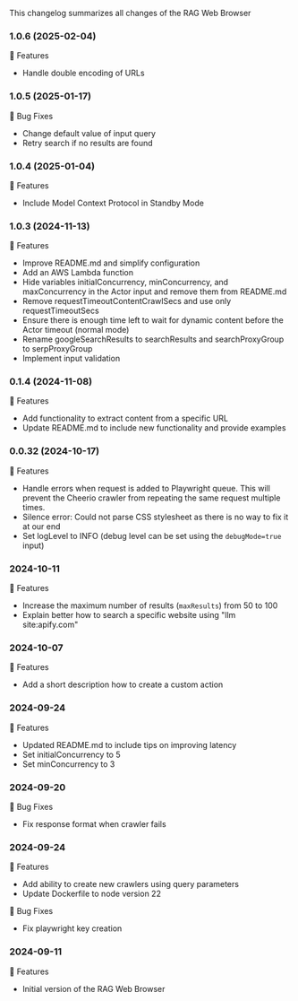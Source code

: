 This changelog summarizes all changes of the RAG Web Browser

### 1.0.6 (2025-02-04)

🚀 Features
- Handle double encoding of URLs

### 1.0.5 (2025-01-17)

🐛 Bug Fixes
- Change default value of input query
- Retry search if no results are found

### 1.0.4 (2025-01-04)

🚀 Features
- Include Model Context Protocol in Standby Mode

### 1.0.3 (2024-11-13)

🚀 Features
- Improve README.md and simplify configuration
- Add an AWS Lambda function
- Hide variables initialConcurrency, minConcurrency, and maxConcurrency in the Actor input and remove them from README.md
- Remove requestTimeoutContentCrawlSecs and use only requestTimeoutSecs
- Ensure there is enough time left to wait for dynamic content before the Actor timeout (normal mode)
- Rename googleSearchResults to searchResults and searchProxyGroup to serpProxyGroup
- Implement input validation

### 0.1.4 (2024-11-08)

🚀 Features
- Add functionality to extract content from a specific URL
- Update README.md to include new functionality and provide examples

### 0.0.32 (2024-10-17)

🚀 Features
- Handle errors when request is added to Playwright queue.
  This will prevent the Cheerio crawler from repeating the same request multiple times.
- Silence error: Could not parse CSS stylesheet as there is no way to fix it at our end
- Set logLevel to INFO (debug level can be set using the `debugMode=true` input)

### 2024-10-11

🚀 Features
- Increase the maximum number of results (`maxResults`) from 50 to 100
- Explain better how to search a specific website using "llm site:apify.com"

### 2024-10-07

🚀 Features
- Add a short description how to create a custom action

### 2024-09-24

🚀 Features
- Updated README.md to include tips on improving latency
- Set initialConcurrency to 5
- Set minConcurrency to 3

### 2024-09-20

🐛 Bug Fixes
- Fix response format when crawler fails

### 2024-09-24

🚀 Features
- Add ability to create new crawlers using query parameters
- Update Dockerfile to node version 22

🐛 Bug Fixes
- Fix playwright key creation

### 2024-09-11

🚀 Features
- Initial version of the RAG Web Browser
